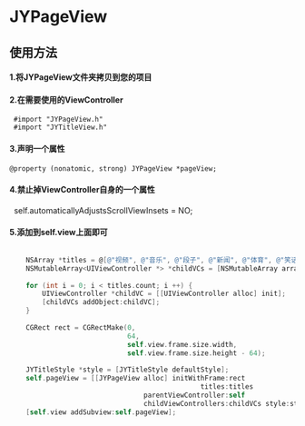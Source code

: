 # JYPageView

使用方法
-----
#### 1.将JYPageView文件夹拷贝到您的项目
#### 2.在需要使用的ViewController
     #import "JYPageView.h"
     #import "JYTitleView.h"
#### 3.声明一个属性
    @property (nonatomic, strong) JYPageView *pageView;
#### 4.禁止掉ViewController自身的一个属性
   self.automaticallyAdjustsScrollViewInsets = NO;
#### 5.添加到self.view上面即可

``` Objective-C

    NSArray *titles = @[@"视频", @"音乐", @"段子", @"新闻", @"体育", @"笑话", @"鬼故事"];
    NSMutableArray<UIViewController *> *childVCs = [NSMutableArray array];
    
    for (int i = 0; i < titles.count; i ++) {
        UIViewController *childVC = [[UIViewController alloc] init];
        [childVCs addObject:childVC];
    }
    
    CGRect rect = CGRectMake(0,
                             64,
                             self.view.frame.size.width,
                             self.view.frame.size.height - 64);
    
    JYTitleStyle *style = [JYTitleStyle defaultStyle];
    self.pageView = [[JYPageView alloc] initWithFrame:rect
                                               titles:titles
                                 parentViewController:self
                                 childViewControllers:childVCs style:style];
    [self.view addSubview:self.pageView];
```
